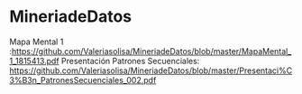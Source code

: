 # MineriadeDatos
Mapa Mental 1  :https://github.com/Valeriasolisa/MineriadeDatos/blob/master/MapaMental_1_1815413.pdf
Presentación Patrones Secuenciales:  https://github.com/Valeriasolisa/MineriadeDatos/blob/master/Presentaci%C3%B3n_PatronesSecuenciales_002.pdf
